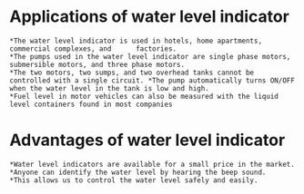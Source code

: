   # Applications of water level indicator
    
    *The water level indicator is used in hotels, home apartments, commercial complexes, and      factories.
    *The pumps used in the water level indicator are single phase motors, submersible motors, and three phase motors.
    *The two motors, two sumps, and two overhead tanks cannot be controlled with a single circuit. *The pump automatically turns ON/OFF when the water level in the tank is low and high.
    *Fuel level in motor vehicles can also be measured with the liquid level containers found in most companies

  # Advantages of water level indicator

    *Water level indicators are available for a small price in the market. 
    *Anyone can identify the water level by hearing the beep sound. 
    *This allows us to control the water level safely and easily.